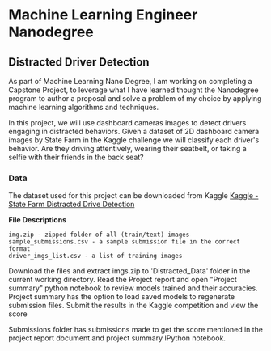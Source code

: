 # Machine Learning Engineer Nanodegree
## Distracted Driver Detection

As part of Machine Learning Nano Degree, I am working on completing a Capstone Project, to leverage what I have learned thought the Nanodegree program to author a proposal and solve a problem of my choice by applying machine learning algorithms and techniques.

In this project, we will use dashboard cameras images to detect drivers engaging in distracted behaviors. Given a dataset of 2D dashboard camera images by State Farm in the Kaggle challenge we will classify each driver's behavior. Are they driving attentively, wearing their seatbelt, or taking a selfie with their friends in the back seat?


### Data

The dataset used for this project can be downloaded from Kaggle  [Kaggle - State Farm Distracted Drive Detection](https://www.kaggle.com/c/state-farm-distracted-driver-detection/data)

**File Descriptions**

	img.zip - zipped folder of all (train/text) images
	sample_submissions.csv - a sample submission file in the correct format
	driver_imgs_list.csv - a list of training images 


Download the files and extract imgs.zip to 'Distracted_Data' folder in the current working directory.
Read the Project report and open "Project summary" python notebook to review models trained and their accuracies.
Project summary has the option to load saved models to regenerate submission files. Submit the results in the Kaggle competition and view the score

Submissions folder has submissions made to get the score mentioned in the project report document and project summary IPython notebook.

